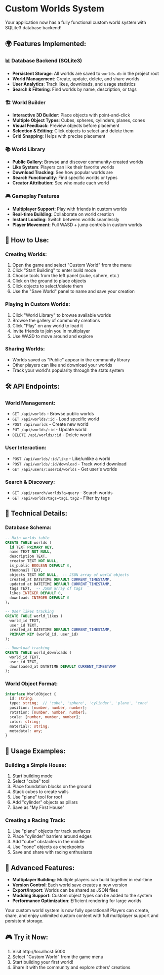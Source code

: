 # Custom Worlds System

Your application now has a fully functional custom world system with SQLite3 database backend!

## 🌍 **Features Implemented:**

### 📊 **Database Backend (SQLite3)**
- **Persistent Storage**: All worlds are saved to `worlds.db` in the project root
- **World Management**: Create, update, delete, and share worlds
- **User Analytics**: Track likes, downloads, and usage statistics
- **Search & Filtering**: Find worlds by name, description, or tags

### 🏗️ **World Builder**
- **Interactive 3D Builder**: Place objects with point-and-click
- **Multiple Object Types**: Cubes, spheres, cylinders, planes, cones
- **Visual Feedback**: Preview objects before placement
- **Selection & Editing**: Click objects to select and delete them
- **Grid Snapping**: Helps with precise placement

### 📚 **World Library**
- **Public Gallery**: Browse and discover community-created worlds
- **Like System**: Players can like their favorite worlds
- **Download Tracking**: See how popular worlds are
- **Search Functionality**: Find specific worlds or types
- **Creator Attribution**: See who made each world

### 🎮 **Gameplay Features**
- **Multiplayer Support**: Play with friends in custom worlds
- **Real-time Building**: Collaborate on world creation
- **Instant Loading**: Switch between worlds seamlessly
- **Player Movement**: Full WASD + jump controls in custom worlds

## 🚀 **How to Use:**

### **Creating Worlds:**
1. Open the game and select "Custom World" from the menu
2. Click "Start Building" to enter build mode
3. Choose tools from the left panel (cube, sphere, etc.)
4. Click on the ground to place objects
5. Click objects to select/delete them
6. Use the "Save World" panel to name and save your creation

### **Playing in Custom Worlds:**
1. Click "World Library" to browse available worlds
2. Browse the gallery of community creations
3. Click "Play" on any world to load it
4. Invite friends to join you in multiplayer
5. Use WASD to move around and explore

### **Sharing Worlds:**
- Worlds saved as "Public" appear in the community library
- Other players can like and download your worlds
- Track your world's popularity through the stats system

## 🛠️ **API Endpoints:**

### **World Management:**
- `GET /api/worlds` - Browse public worlds
- `GET /api/worlds/:id` - Load specific world
- `POST /api/worlds` - Create new world
- `PUT /api/worlds/:id` - Update world
- `DELETE /api/worlds/:id` - Delete world

### **User Interaction:**
- `POST /api/worlds/:id/like` - Like/unlike a world
- `POST /api/worlds/:id/download` - Track world download
- `GET /api/users/:userId/worlds` - Get user's worlds

### **Search & Discovery:**
- `GET /api/search/worlds?q=query` - Search worlds
- `GET /api/worlds?tags=tag1,tag2` - Filter by tags

## 🎨 **Technical Details:**

### **Database Schema:**
```sql
-- Main worlds table
CREATE TABLE worlds (
  id TEXT PRIMARY KEY,
  name TEXT NOT NULL,
  description TEXT,
  creator TEXT NOT NULL,
  is_public BOOLEAN DEFAULT 0,
  thumbnail TEXT,
  objects TEXT NOT NULL,  -- JSON array of world objects
  created_at DATETIME DEFAULT CURRENT_TIMESTAMP,
  updated_at DATETIME DEFAULT CURRENT_TIMESTAMP,
  tags TEXT,  -- JSON array of tags
  likes INTEGER DEFAULT 0,
  downloads INTEGER DEFAULT 0
);

-- User likes tracking
CREATE TABLE world_likes (
  world_id TEXT,
  user_id TEXT,
  created_at DATETIME DEFAULT CURRENT_TIMESTAMP,
  PRIMARY KEY (world_id, user_id)
);

-- Download tracking
CREATE TABLE world_downloads (
  world_id TEXT,
  user_id TEXT,
  downloaded_at DATETIME DEFAULT CURRENT_TIMESTAMP
);
```

### **World Object Format:**
```typescript
interface WorldObject {
  id: string;
  type: string;  // 'cube', 'sphere', 'cylinder', 'plane', 'cone'
  position: [number, number, number];
  rotation: [number, number, number];
  scale: [number, number, number];
  color: string;
  material?: string;
  metadata?: any;
}
```

## 🎯 **Usage Examples:**

### **Building a Simple House:**
1. Start building mode
2. Select "cube" tool
3. Place foundation blocks on the ground
4. Stack cubes to create walls
5. Use "plane" tool for roof
6. Add "cylinder" objects as pillars
7. Save as "My First House"

### **Creating a Racing Track:**
1. Use "plane" objects for track surfaces
2. Place "cylinder" barriers around edges
3. Add "cube" obstacles in the middle
4. Use "cone" objects as checkpoints
5. Save and share with racing enthusiasts

## 🔧 **Advanced Features:**

- **Multiplayer Building**: Multiple players can build together in real-time
- **Version Control**: Each world save creates a new version
- **Export/Import**: Worlds can be shared as JSON files
- **Modding Support**: Custom object types can be added to the system
- **Performance Optimization**: Efficient rendering for large worlds

Your custom world system is now fully operational! Players can create, share, and enjoy unlimited custom content with full multiplayer support and persistent storage.

## 🎮 **Try it Now:**
1. Visit http://localhost:5000
2. Select "Custom World" from the game menu
3. Start building your first world!
4. Share it with the community and explore others' creations
